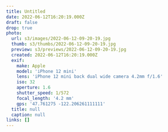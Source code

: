 ```yaml
---
title: Untitled
date: 2022-06-12T16:20:19.000Z
draft: false
drop: true
photo:
  url: s3/images/2022-06-12-09-20-19.jpg
  thumb: s3/thumbs/2022-06-12-09-20-19.jpg
  preview: s3/previews/2022-06-12-09-20-19.jpg
  created: 2022-06-12T16:20:19.000Z
  exif:
    make: Apple
    model: 'iPhone 12 mini'
    lens: 'iPhone 12 mini back dual wide camera 4.2mm f/1.6'
    iso: 32
    aperture: 1.6
    shutter_speed: 1/572
    focal_length: '4.2 mm'
    gps: '47.761275 -122.206261111111'
  title: null
  caption: null
links: []
---
```

